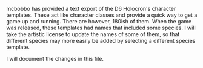 mcbobbo has provided a text export of the D6 Holocron's character templates. These act like character classes and provide a quick way to get a game up and running. There are however, 180ish of them. When the game was released, these templates had names that included some species. I will take the artistic license to update the names of some of them, so that different species may more easily be added by selecting a different species template.

I will document the changes in this file.
